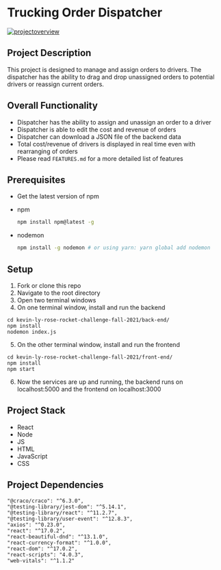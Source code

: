 # Trucking Order Dispatcher

<a href="https://ibb.co/9gLZpph"><img src="https://i.ibb.co/MS4Bggf/projectoverview.png" alt="projectoverview" border="0"></a>
## Project Description
This project is designed to manage and assign orders to drivers. The dispatcher has the ability to drag and drop unassigned orders to potential drivers or reassign current orders.

## Overall Functionality
- Dispatcher has the ability to assign and unassign an order to a driver
- Dispatcher is able to edit the cost and revenue of orders
- Dispatcher can download a JSON file of the backend data
- Total cost/revenue of drivers is displayed in real time even with rearranging of orders
- Please read ```FEATURES.md``` for a more detailed list of features

## Prerequisites
- Get the latest version of npm
* npm
  ```sh
  npm install npm@latest -g
  ```
* nodemon
  ```sh
  npm install -g nodemon # or using yarn: yarn global add nodemon
  ```
## Setup
1. Fork or clone this repo 
2. Navigate to the root directory
3. Open two terminal windows
4. On one terminal window, install and run the backend
```
cd kevin-ly-rose-rocket-challenge-fall-2021/back-end/
npm install
nodemon index.js
``` 
5. On the other terminal window, install and run the frontend
```
cd kevin-ly-rose-rocket-challenge-fall-2021/front-end/
npm install
npm start
``` 
6. Now the services are up and running, the backend runs on localhost:5000 and the frontend on localhost:3000

## Project Stack
- React
- Node
- JS
- HTML
- JavaScript
- CSS

## Project Dependencies 
    "@craco/craco": "^6.3.0",
    "@testing-library/jest-dom": "^5.14.1",
    "@testing-library/react": "^11.2.7",
    "@testing-library/user-event": "^12.8.3",
    "axios": "^0.23.0",
    "react": "^17.0.2",
    "react-beautiful-dnd": "^13.1.0",
    "react-currency-format": "^1.0.0",
    "react-dom": "^17.0.2",
    "react-scripts": "4.0.3",
    "web-vitals": "^1.1.2"
